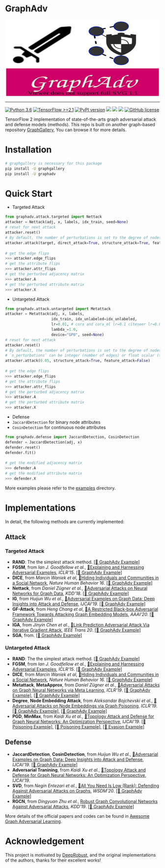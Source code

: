 # GraphAdv

<!-- [pypi-image]: https://badge.fury.io/py/graphadv.svg
[pypi-url]: https://pypi.org/project/graphadv/ -->
<!-- [![PyPI Version][pypi-image]][pypi-url] -->

<p align="center">
  <img width = "500" height = "250" src="https://github.com/EdisonLeeeee/GraphAdv/blob/master/imgs/graphadv.svg" alt="logo"/>
</p>

---

[![Python 3.6](https://img.shields.io/badge/Python->=3.6-3776AB)](https://www.python.org/downloads/release/python-360/)
[![TensorFlow >=2.1](https://img.shields.io/badge/TensorFlow->=2.1-FF6F00?logo=tensorflow)](https://github.com/tensorflow/tensorflow/releases/tag/v2.1.0)
[![PyPI version](https://badge.fury.io/py/graphadv.svg)](https://badge.fury.io/py/graphadv)
![](https://img.shields.io/github/forks/EdisonLeeeee/GraphAdv)
![](https://img.shields.io/github/stars/EdisonLeeeee/GraphAdv)
![](https://img.shields.io/github/issues/EdisonLeeeee/GraphAdv)
[![GitHub license](https://img.shields.io/github/license/EdisonLeeeee/GraphAdv)](https://github.com/EdisonLeeeee/GraphAdv/blob/master/LICENSE)

TensorFlow 2 implementation of state-of-the-arts graph adversarial attack and defense models (methods). This repo is built on another graph-based repository [GraphGallery](https://github.com/EdisonLeeeee/GraphGallery), You can browse it for more details.

# Installation
```bash
# graphgallery is necessary for this package
pip install -U graphgallery
pip install -U graphadv
```

# Quick Start
+ Targeted Attack
```python
from graphadv.attack.targeted import Nettack
attacker = Nettack(adj, x, labels, idx_train, seed=None)
# reset for next attack
attacker.reset()
# By default, the number of perturbations is set to the degree of nodes, you can change it by `n_perturbations=`
attacker.attack(target, direct_attack=True, structure_attack=True, feature_attack=False)

# get the edge flips
>>> attacker.edge_flips
# get the attribute flips
>>> attacker.attr_flips
# get the perturbed adjacency matrix
>>> attacker.A
# get the perturbed attribute matrix
>>> attacker.X

```
+ Untargeted Attack
```python
from graphadv.attack.untargeted import Metattack
attacker = Metattack(adj, x, labels, 
                     idx_train, idx_unlabeled=idx_unlabeled, 
                     lr=0.01, # cora and cora_ml lr=0.1 citeseer lr=0.01
                     lambda_=1.0,
                     device="GPU", seed=None)
# reset for next attack
attacker.reset()
# By default, the number of perturbations is set to the degree of nodes, you can change it by `n_perturbations=`
# `n_perturbations` can be integer (number of edges) or float scalar (>=0, <=1, the ratio of edges)
attacker.attack(0.05, structure_attack=True, feature_attack=False)

# get the edge flips
>>> attacker.edge_flips
# get the attribute flips
>>> attacker.attr_flips
# get the perturbed adjacency matrix
>>> attacker.A
# get the perturbed attribute matrix
>>> attacker.X

```
+ Defense
+ `JaccardDetection` for binary node attributes
+ `CosinDetection` for continuous node attributes

```python
from graphadv.defense import JaccardDetection, CosinDetection
defender = JaccardDetection(adj, x)
defender.reset()
defender.fit()

# get the modified adjacency matrix
>>> defender.A
# get the modified attribute matrix
>>> defender.X
```
More examples please refer to the [examples](https://github.com/EdisonLeeeee/GraphAdv/blob/master/examples) directory.

# Implementations
In detail, the following methods are currently implemented:

## Attack
### Targeted Attack
+ **RAND**: The the simplest attack method.
[[🌈 GraphAdv Example]](https://github.com/EdisonLeeeee/GraphAdv/tree/master/examples/Targeted%20Attack/test_RAND.ipynb)
+ **FGSM**, from *Ian J. Goodfellow et al.*, [📝Explaining and Harnessing Adversarial Examples](https://arxiv.org/abs/1412.6572), *ICLR'15*.
[[🌈 GraphAdv Example]](https://github.com/EdisonLeeeee/GraphAdv/tree/master/examples/Targeted%20Attack/test_FGSM.ipynb)
+ **DICE**, from *Marcin Waniek et al*, [📝Hiding Individuals and Communities in a Social Network](https://arxiv.org/abs/1608.00375), *Nature Human Behavior 16*.
[[🌈 GraphAdv Example]](https://github.com/EdisonLeeeee/GraphAdv/tree/master/examples/Targeted%20Attack/test_DICE.ipynb)
+ **Nettack**, from *Daniel Zügner et al.*, [📝Adversarial Attacks on Neural Networks for Graph Data](https://arxiv.org/abs/1805.07984), *KDD'18*.
[[🌈 GraphAdv Example]](https://github.com/EdisonLeeeee/GraphAdv/tree/master/examples/Targeted%20Attack/test_Nettack.ipynb)
+ **IG**, from *Huijun Wu et al.*, [📝Adversarial Examples on Graph Data: Deep Insights into Attack and Defense](https://arxiv.org/abs/1903.01610), *IJCAI'19*.
[[🌈 GraphAdv Example]](https://github.com/EdisonLeeeee/GraphAdv/tree/master/examples/Targeted%20Attack/test_IG.ipynb)
+ **GF-Attack**, from *Heng Chang et al*, [📝A Restricted Black-box Adversarial Framework Towards Attacking Graph Embedding Models](https://arxiv.org/abs/1908.01297), *AAAI'20*.
[[🌈 GraphAdv Example]](https://github.com/EdisonLeeeee/GraphAdv/tree/master/examples/Targeted%20Attack/test_GFA.ipynb)
+ **IGA**, from *Jinyin Chen et al.*, [📝Link Prediction Adversarial Attack Via Iterative Gradient Attack](https://ieeexplore.ieee.org/abstract/document/9141291), *IEEE Trans 20*.
[[🌈 GraphAdv Example]](https://github.com/EdisonLeeeee/GraphAdv/tree/master/examples/Targeted%20Attack/test_IGA.ipynb)
+ **SGA**, from.
[[🌈 GraphAdv Example]](https://github.com/EdisonLeeeee/GraphAdv/tree/master/examples/Targeted%20Attack/test_SGA.ipynb)

### Untargeted Attack
+ **RAND**: The the simplest attack method.
[[🌈 GraphAdv Example]](https://github.com/EdisonLeeeee/GraphAdv/tree/master/examples/Untargeted%20Attack/test_RAND.ipynb)
+ **FGSM**, from *Ian J. Goodfellow et al.*, [📝Explaining and Harnessing Adversarial Examples](https://arxiv.org/abs/1412.6572), *ICLR'15*.
[[🌈 GraphAdv Example]](https://github.com/EdisonLeeeee/GraphAdv/tree/master/examples/Untargeted%20Attack/test_FGSM.ipynb)
+ **DICE**, from *Marcin Waniek et al*, [📝Hiding Individuals and Communities in a Social Network](https://arxiv.org/abs/1608.00375), *Nature Human Behavior 16*.
[[🌈 GraphAdv Example]](https://github.com/EdisonLeeeee/GraphAdv/tree/master/examples/Untargeted%20Attack/test_DICE.ipynb)
+ **Metattack**, **MetaApprox**, from *Daniel Zügner et al.*, [📝Adversarial Attacks on Graph Neural Networks via Meta Learning](https://arxiv.org/abs/1902.08412), *ICLR'19*.
[[🌈 GraphAdv Example]](https://github.com/EdisonLeeeee/GraphAdv/tree/master/examples/Untargeted%20Attack/test_Metattack.ipynb), [[🌈 GraphAdv Example]](https://github.com/EdisonLeeeee/GraphAdv/tree/master/examples/Untargeted%20Attack/test_MetaApprox.ipynb)
+ **Degree**, **Node Embedding Attack**, from *Aleksandar Bojchevski et al.*, [📝Adversarial Attacks on Node Embeddings via Graph Poisoning](https://arxiv.org/abs/1809.01093), *ICLR'19*.
[[🌈 GraphAdv Example]](https://github.com/EdisonLeeeee/GraphAdv/tree/master/examples/Untargeted%20Attack/test_Degree.ipynb), [[🌈 GraphAdv Example]](https://github.com/EdisonLeeeee/GraphAdv/blob/master/examples/Untargeted%20Attack/test_node_embedding_attack.ipynb)
+ **PGD**, **MinMax**, from *Kaidi Xu et al.*, [📝Topology Attack and Defense for Graph Neural Networks: An Optimization Perspective](https://arxiv.org/abs/1906.04214), *IJCAI'19*.
[[🌈 Poisoning Example]](https://github.com/EdisonLeeeee/GraphAdv/blob/master/examples/Untargeted%20Attack/test_PGD_poisoning.ipynb), [[🌈 Poisoning Example]](https://github.com/EdisonLeeeee/GraphAdv/blob/master/examples/Untargeted%20Attack/test_MinMax_poisoning.ipynb), [[🌈 Evasion Example]](https://github.com/EdisonLeeeee/GraphAdv/blob/master/examples/Untargeted%20Attack/test_PGD_evasion.ipynb)

## Defense
+ **JaccardDetection**, **CosinDetection**, from *Huijun Wu et al.*, [📝Adversarial Examples on Graph Data: Deep Insights into Attack and Defense](https://arxiv.org/abs/1903.01610), *IJCAI'19*.
 [[🌈 GraphAdv Example]](https://github.com/EdisonLeeeee/GraphAdv/blob/master/examples/Defense/test_detection.ipynb)
+ **Adversarial Tranining**, from *Kaidi Xu et al.*, [📝Topology Attack and Defense for Graph Neural Networks: An Optimization Perspective](https://arxiv.org/abs/1906.04214), *IJCAI'19*.
+ **SVD**, from *Negin Entezari et al.*, [📝All You Need Is Low (Rank): Defending Against Adversarial Attacks on Graphs](https://dl.acm.org/doi/abs/10.1145/3336191.3371789), *WSDM'20*.
 [[🌈 GraphAdv Example]](https://github.com/EdisonLeeeee/GraphAdv/blob/master/examples/Defense/test_svd.ipynb)
+ **RGCN**, from *Dingyuan Zhu et al.*, [Robust Graph Convolutional Networks Against Adversarial Attacks](http://pengcui.thumedialab.com/papers/RGCN.pdf), *KDD'19*.
 [[🌈 GraphAdv Example]](https://github.com/EdisonLeeeee/GraphAdv/blob/master/examples/Defense/test_RGCN.ipynb)

More details of the official papers and codes can be found in [Awesome Graph Adversarial Learning](https://github.com/gitgiter/Graph-Adversarial-Learning).


# Acknowledgement
This project is motivated by [DeepRobust](https://github.com/DSE-MSU/DeepRobust), and the original implementations of the authors, thanks for their excellent works!


